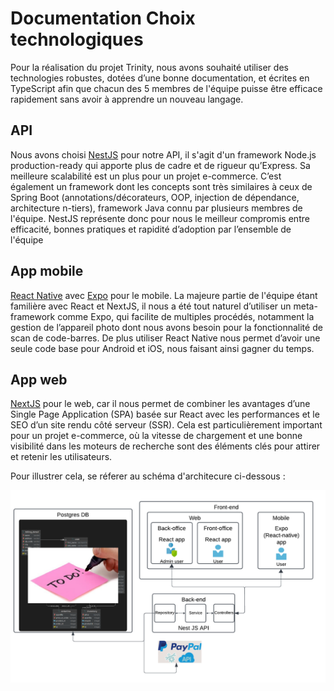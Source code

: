 # Documentation Choix technologiques

Pour la réalisation du projet Trinity, nous avons souhaité utiliser des technologies robustes, dotées d’une bonne documentation, et écrites en TypeScript afin que chacun des 5 membres de l'équipe puisse être efficace rapidement sans avoir à apprendre un nouveau langage.

## API

Nous avons choisi [NestJS](https://nestjs.com/) pour notre API, il s'agit d'un framework Node.js production-ready qui apporte plus de cadre et de rigueur qu’Express. Sa meilleure scalabilité est un plus pour un projet e-commerce. C’est également un framework dont les concepts sont très similaires à ceux de Spring Boot (annotations/décorateurs, OOP, injection de dépendance, architecture n-tiers), framework Java connu par plusieurs membres de l'équipe. NestJS représente donc pour nous le meilleur compromis entre efficacité, bonnes pratiques et rapidité d’adoption par l’ensemble de l'équipe

## App mobile

[React Native](https://reactnative.dev/) avec [Expo](https://expo.dev/) pour le mobile. La majeure partie de l'équipe étant familière avec React et NextJS, il nous a été tout naturel d’utiliser un meta-framework comme Expo, qui facilite de multiples procédés, notamment la gestion de l’appareil photo dont nous avons besoin pour la fonctionnalité de scan de code-barres. De plus utiliser React Native nous permet d’avoir une seule code base pour Android et iOS, nous faisant ainsi gagner du temps.

## App web

[NextJS](https://nextjs.org/) pour le web, car il nous permet de combiner les avantages d’une Single Page Application (SPA) basée sur React avec les performances et le SEO d’un site rendu côté serveur (SSR). Cela est particulièrement important pour un projet e-commerce, où la vitesse de chargement et une bonne visibilité dans les moteurs de recherche sont des éléments clés pour attirer et retenir les utilisateurs.

Pour illustrer cela, se réferer au schéma d'architecure ci-dessous :

![Schéma d'architecture](./T-YEP-Archi.png)
